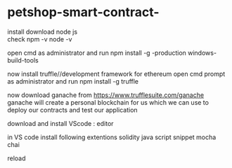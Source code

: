 # petshop-smart-contract-
install 
download node js  
  check npm -v
  node -v

open cmd as administrator and run
npm install -g -production windows-build-tools

now install truffle//development framework for ethereum
open cmd prompt as administrator and run
npm install -g truffle

now download ganache from https://www.trufflesuite.com/ganache
ganache will create a personal blockchain for us which we can use to deploy our contracts and test our application

download and install VScode : editor

in VS code install following extentions
solidity
java script snippet
mocha
chai

reload





